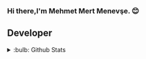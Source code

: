 ### Hi there,I'm Mehmet Mert Menevşe. 😊

## Developer

<details>
<summary>:bulb: Github Stats</summary>
<img src="https://github-readme-stats.vercel.app/api?username=mertmenevse&theme=merko" ><\details>
                                                                                          
                                                                                          
